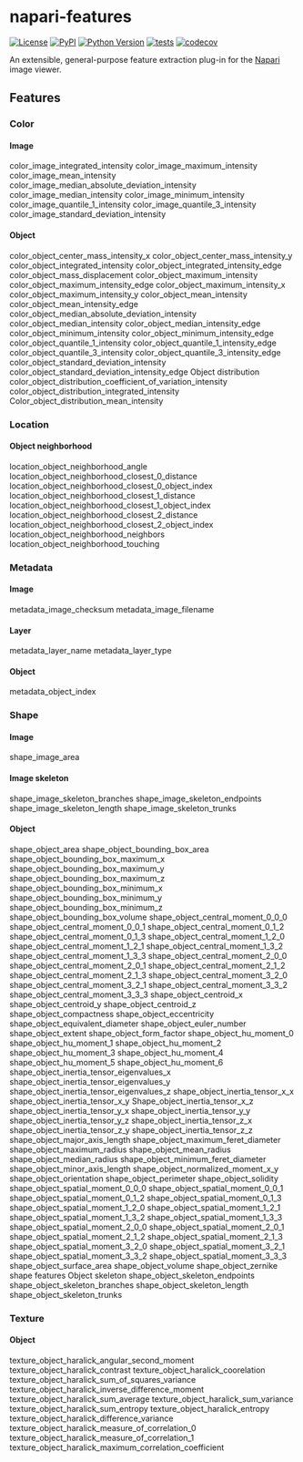# napari-features

[![License](https://img.shields.io/pypi/l/napari-features.svg?color=green)](https://github.com/0x00b1/napari-features/raw/master/LICENSE)
[![PyPI](https://img.shields.io/pypi/v/napari-features.svg?color=green)](https://pypi.org/project/napari-features)
[![Python Version](https://img.shields.io/pypi/pyversions/napari-features.svg?color=green)](https://python.org)
[![tests](https://github.com/0x00b1/napari-features/workflows/tests/badge.svg)](https://github.com/0x00b1/napari-features/actions)
[![codecov](https://codecov.io/gh/0x00b1/napari-features/branch/master/graph/badge.svg)](https://codecov.io/gh/0x00b1/napari-features)

An extensible, general-purpose feature extraction plug-in for the [Napari](https://napari.org) image viewer.

## Features

### Color

#### Image

color_image_integrated_intensity
color_image_maximum_intensity
color_image_mean_intensity
color_image_median_absolute_deviation_intensity
color_image_median_intensity
color_image_minimum_intensity
color_image_quantile_1_intensity
color_image_quantile_3_intensity
color_image_standard_deviation_intensity

#### Object

color_object_center_mass_intensity_x
color_object_center_mass_intensity_y
color_object_integrated_intensity
color_object_integrated_intensity_edge
color_object_mass_displacement
color_object_maximum_intensity
color_object_maximum_intensity_edge
color_object_maximum_intensity_x
color_object_maximum_intensity_y
color_object_mean_intensity
color_object_mean_intensity_edge
color_object_median_absolute_deviation_intensity
color_object_median_intensity
color_object_median_intensity_edge
color_object_minimum_intensity
color_object_minimum_intensity_edge
color_object_quantile_1_intensity
color_object_quantile_1_intensity_edge   
color_object_quantile_3_intensity
color_object_quantile_3_intensity_edge
color_object_standard_deviation_intensity
color_object_standard_deviation_intensity_edge
Object distribution
color_object_distribution_coefficient_of_variation_intensity
color_object_distribution_integrated_intensity
Color_object_distribution_mean_intensity

### Location

#### Object neighborhood

location_object_neighborhood_angle
location_object_neighborhood_closest_0_distance
location_object_neighborhood_closest_0_object_index
location_object_neighborhood_closest_1_distance
location_object_neighborhood_closest_1_object_index
location_object_neighborhood_closest_2_distance
location_object_neighborhood_closest_2_object_index
location_object_neighborhood_neighbors
location_object_neighborhood_touching

### Metadata

#### Image

metadata_image_checksum
metadata_image_filename

#### Layer

metadata_layer_name
metadata_layer_type

#### Object

metadata_object_index

### Shape

#### Image

shape_image_area

#### Image skeleton

shape_image_skeleton_branches
shape_image_skeleton_endpoints
shape_image_skeleton_length
shape_image_skeleton_trunks

#### Object

shape_object_area
shape_object_bounding_box_area
shape_object_bounding_box_maximum_x
shape_object_bounding_box_maximum_y
shape_object_bounding_box_maximum_z
shape_object_bounding_box_minimum_x
shape_object_bounding_box_minimum_y
shape_object_bounding_box_minimum_z
shape_object_bounding_box_volume
shape_object_central_moment_0_0_0
shape_object_central_moment_0_0_1
shape_object_central_moment_0_1_2
shape_object_central_moment_0_1_3
shape_object_central_moment_1_2_0
shape_object_central_moment_1_2_1
shape_object_central_moment_1_3_2
shape_object_central_moment_1_3_3
shape_object_central_moment_2_0_0
shape_object_central_moment_2_0_1
shape_object_central_moment_2_1_2
shape_object_central_moment_2_1_3
shape_object_central_moment_3_2_0
shape_object_central_moment_3_2_1
shape_object_central_moment_3_3_2
shape_object_central_moment_3_3_3
shape_object_centroid_x
shape_object_centroid_y
shape_object_centroid_z
shape_object_compactness
shape_object_eccentricity
shape_object_equivalent_diameter
shape_object_euler_number
shape_object_extent
shape_object_form_factor
shape_object_hu_moment_0
shape_object_hu_moment_1
shape_object_hu_moment_2
shape_object_hu_moment_3
shape_object_hu_moment_4
shape_object_hu_moment_5
shape_object_hu_moment_6
shape_object_inertia_tensor_eigenvalues_x
shape_object_inertia_tensor_eigenvalues_y
shape_object_inertia_tensor_eigenvalues_z
shape_object_inertia_tensor_x_x
shape_object_inertia_tensor_x_y
Shape_object_inertia_tensor_x_z
shape_object_inertia_tensor_y_x
shape_object_inertia_tensor_y_y
shape_object_inertia_tensor_y_z
shape_object_inertia_tensor_z_x
shape_object_inertia_tensor_z_y
shape_object_inertia_tensor_z_z
shape_object_major_axis_length
shape_object_maximum_feret_diameter
shape_object_maximum_radius
shape_object_mean_radius
shape_object_median_radius
shape_object_minimum_feret_diameter
shape_object_minor_axis_length
shape_object_normalized_moment_x_y
shape_object_orientation
shape_object_perimeter
shape_object_solidity
shape_object_spatial_moment_0_0_0
shape_object_spatial_moment_0_0_1
shape_object_spatial_moment_0_1_2
shape_object_spatial_moment_0_1_3
shape_object_spatial_moment_1_2_0
shape_object_spatial_moment_1_2_1
shape_object_spatial_moment_1_3_2
shape_object_spatial_moment_1_3_3
shape_object_spatial_moment_2_0_0
shape_object_spatial_moment_2_0_1
shape_object_spatial_moment_2_1_2
shape_object_spatial_moment_2_1_3
shape_object_spatial_moment_3_2_0
shape_object_spatial_moment_3_2_1
shape_object_spatial_moment_3_3_2
shape_object_spatial_moment_3_3_3
shape_object_surface_area
shape_object_volume
shape_object_zernike shape features
Object skeleton
shape_object_skeleton_endpoints
shape_object_skeleton_branches
shape_object_skeleton_length
shape_object_skeleton_trunks

### Texture

#### Object

texture_object_haralick_angular_second_moment
texture_object_haralick_contrast
texture_object_haralick_coorelation
texture_object_haralick_sum_of_squares_variance
texture_object_haralick_inverse_difference_moment
texture_object_haralick_sum_average
texture_object_haralick_sum_variance
texture_object_haralick_sum_entropy
texture_object_haralick_entropy
texture_object_haralick_difference_variance
texture_object_haralick_measure_of_correlation_0
texture_object_haralick_measure_of_correlation_1
texture_object_haralick_maximum_correlation_coefficient
